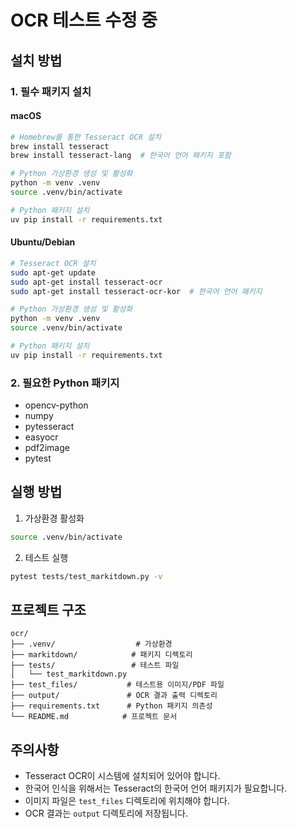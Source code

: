# OCR 테스트 수정 중

## 설치 방법

### 1. 필수 패키지 설치

#### macOS
```bash
# Homebrew를 통한 Tesseract OCR 설치
brew install tesseract
brew install tesseract-lang  # 한국어 언어 패키지 포함

# Python 가상환경 생성 및 활성화
python -m venv .venv
source .venv/bin/activate

# Python 패키지 설치
uv pip install -r requirements.txt
```

#### Ubuntu/Debian
```bash
# Tesseract OCR 설치
sudo apt-get update
sudo apt-get install tesseract-ocr
sudo apt-get install tesseract-ocr-kor  # 한국어 언어 패키지

# Python 가상환경 생성 및 활성화
python -m venv .venv
source .venv/bin/activate

# Python 패키지 설치
uv pip install -r requirements.txt
```

### 2. 필요한 Python 패키지
- opencv-python
- numpy
- pytesseract
- easyocr
- pdf2image
- pytest

## 실행 방법

1. 가상환경 활성화
```bash
source .venv/bin/activate
```

2. 테스트 실행
```bash
pytest tests/test_markitdown.py -v
```

## 프로젝트 구조
```
ocr/
├── .venv/                  # 가상환경
├── markitdown/            # 패키지 디렉토리
├── tests/                 # 테스트 파일
│   └── test_markitdown.py
├── test_files/           # 테스트용 이미지/PDF 파일
├── output/               # OCR 결과 출력 디렉토리
├── requirements.txt      # Python 패키지 의존성
└── README.md            # 프로젝트 문서
```

## 주의사항
- Tesseract OCR이 시스템에 설치되어 있어야 합니다.
- 한국어 인식을 위해서는 Tesseract의 한국어 언어 패키지가 필요합니다.
- 이미지 파일은 `test_files` 디렉토리에 위치해야 합니다.
- OCR 결과는 `output` 디렉토리에 저장됩니다. 